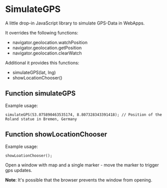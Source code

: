 # SimulateGPS

A little drop-in JavaScript library to simulate GPS-Data in WebApps.

It overrides the following functions:

- navigator.geolocation.watchPosition
- navigator.geolocation.getPosition
- navigator.geolocation.clearWatch

Additional it provides this functions:

- simulateGPS(lat, lng)
- showLocationChooser()

## Function simulateGPS

Example usage:

```
simulateGPS(53.075890463535174, 8.807328343391418); // Position of the Roland statue in Bremen, Germany
```

## Function showLocationChooser

Example usage:

```
showLoationChooser();
```

Open a window with map and a single marker - move the marker to trigger gps updates.

**Note**: It's possible that the browser prevents the window from opening.